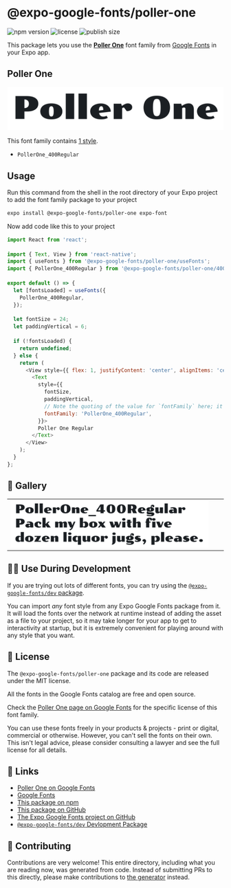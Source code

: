 # @expo-google-fonts/poller-one

![npm version](https://flat.badgen.net/npm/v/@expo-google-fonts/poller-one)
![license](https://flat.badgen.net/github/license/expo/google-fonts)
![publish size](https://flat.badgen.net/packagephobia/install/@expo-google-fonts/poller-one)

This package lets you use the [**Poller One**](https://fonts.google.com/specimen/Poller+One) font family from [Google Fonts](https://fonts.google.com/) in your Expo app.

## Poller One

![Poller One](./font-family.png)

This font family contains [1 style](#-gallery).

- `PollerOne_400Regular`

## Usage

Run this command from the shell in the root directory of your Expo project to add the font family package to your project
```sh
expo install @expo-google-fonts/poller-one expo-font
```

Now add code like this to your project
```js
import React from 'react';

import { Text, View } from 'react-native';
import { useFonts } from '@expo-google-fonts/poller-one/useFonts';
import { PollerOne_400Regular } from '@expo-google-fonts/poller-one/400Regular';

export default () => {
  let [fontsLoaded] = useFonts({
    PollerOne_400Regular,
  });

  let fontSize = 24;
  let paddingVertical = 6;

  if (!fontsLoaded) {
    return undefined;
  } else {
    return (
      <View style={{ flex: 1, justifyContent: 'center', alignItems: 'center' }}>
        <Text
          style={{
            fontSize,
            paddingVertical,
            // Note the quoting of the value for `fontFamily` here; it expects a string!
            fontFamily: 'PollerOne_400Regular',
          }}>
          Poller One Regular
        </Text>
      </View>
    );
  }
};

```

## 🔡 Gallery


||||
|-|-|-|
|![PollerOne_400Regular](.//400Regular/PollerOne_400Regular.ttf.png)||||


## 👩‍💻 Use During Development

If you are trying out lots of different fonts, you can try using the [`@expo-google-fonts/dev` package](https://github.com/freeboub/google-fonts/tree/master/font-packages/dev#readme).

You can import *any* font style from any Expo Google Fonts package from it. It will load the fonts
over the network at runtime instead of adding the asset as a file to your project, so it may take longer
for your app to get to interactivity at startup, but it is extremely convenient
for playing around with any style that you want.

## 📖 License

The `@expo-google-fonts/poller-one` package and its code are released under the MIT license.

All the fonts in the Google Fonts catalog are free and open source.

Check the [Poller One page on Google Fonts](https://fonts.google.com/specimen/Poller+One) for the specific license of this font family.

You can use these fonts freely in your products & projects - print or digital, commercial or otherwise. However, you can't sell the fonts on their own. This isn't legal advice, please consider consulting a lawyer and see the full license for all details.

## 🔗 Links

- [Poller One on Google Fonts](https://fonts.google.com/specimen/Poller+One)
- [Google Fonts](https://fonts.google.com/)
- [This package on npm](https://www.npmjs.com/package/@expo-google-fonts/poller-one)
- [This package on GitHub](https://github.com/freeboub/google-fonts/tree/master/font-packages/poller-one)
- [The Expo Google Fonts project on GitHub](https://github.com/freeboub/google-fonts)
- [`@expo-google-fonts/dev` Devlopment Package](https://github.com/freeboub/google-fonts/tree/master/font-packages/dev)

## 🤝 Contributing

Contributions are very welcome! This entire directory, including what you are reading now, was generated from code. Instead of submitting PRs to this directly, please make contributions to [the generator](https://github.com/freeboub/google-fonts/tree/master/packages/generator) instead.
